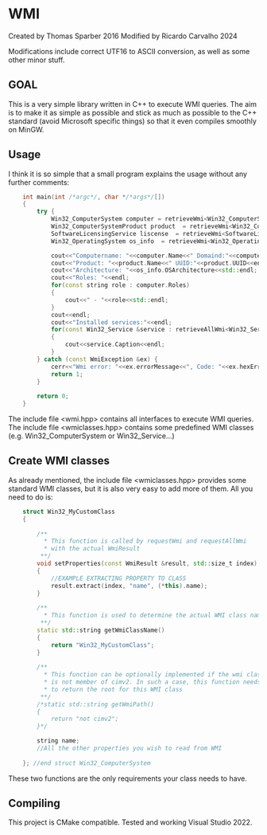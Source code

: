 WMI
===

Created by Thomas Sparber 2016
Modified by Ricardo Carvalho 2024

Modifications include correct UTF16 to ASCII conversion, as well as some other minor stuff.

GOAL
----
This is a very simple library written in C++ to execute WMI queries.
The aim is to make it as simple as possible and stick as much as
possible to the C++ standard (avoid Microsoft specific things) so that
it even compiles smoothly on MinGW.

Usage
-----
I think it is so simple that a small program explains the usage without
any further comments:
```cpp
    int main(int /*argc*/, char */*args*/[])
    {
        try {
            Win32_ComputerSystem computer = retrieveWmi<Win32_ComputerSystem>();
            Win32_ComputerSystemProduct product  = retrieveWmi<Win32_ComputerSystemProduct>();
            SoftwareLicensingService liscense  = retrieveWmi<SoftwareLicensingService>();
            Win32_OperatingSystem os_info  = retrieveWmi<Win32_OperatingSystem>();

            cout<<"Computername: "<<computer.Name<<" Domaind:"<<computer.Domain<<endl;
            cout<<"Product: "<<product.Name<<" UUID:"<<product.UUID<<endl;
            cout<<"Architecture: "<<os_info.OSArchitecture<<std::endl;
            cout<<"Roles: "<<endl;
            for(const string role : computer.Roles)
            {
                cout<<" - "<<role<<std::endl;
            }
            cout<<endl;
            cout<<"Installed services:"<<endl;
            for(const Win32_Service &service : retrieveAllWmi<Win32_Service>())
            {
                cout<<service.Caption<<endl;
            }
        } catch (const WmiException &ex) {
            cerr<<"Wmi error: "<<ex.errorMessage<<", Code: "<<ex.hexErrorCode()<<endl;
            return 1;
        }
    
        return 0;
    }
```
The include file <wmi.hpp> contains all interfaces to execute WMI queries.
The include file <wmiclasses.hpp> contains some predefined WMI classes
(e.g. Win32_ComputerSystem or Win32_Service...)

Create WMI classes
------------------
As already mentioned, the include file <wmiclasses.hpp> provides some standard
WMI classes, but it is also very easy to add more of them. All you need to do is:
```cpp
    struct Win32_MyCustomClass
    {
    
        /**
          * This function is called by requestWmi and requestAllWmi
          * with the actual WmiResult
         **/
        void setProperties(const WmiResult &result, std::size_t index)
        {
            //EXAMPLE EXTRACTING PROPERTY TO CLASS
		    result.extract(index, "name", (*this).name);
        }
    
        /**
          * This function is used to determine the actual WMI class name
         **/
        static std::string getWmiClassName()
        {
            return "Win32_MyCustomClass";
        }
    
        /**
          * This function can be optionally implemented if the wmi class
		  * is not member of cimv2. In such a case, this function needs
		  * to return the root for this WMI class
         **/
        /*static std::string getWmiPath()
        {
            return "not cimv2";
        }*/

        string name;
        //All the other properties you wish to read from WMI
    
    }; //end struct Win32_ComputerSystem
```
These two functions are the only requirements your class needs to have.


## Compiling

This project is CMake compatible.
Tested and working Visual Studio 2022.
